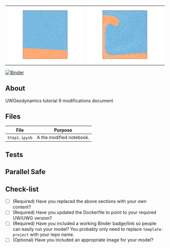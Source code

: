 <table><tr><td><img src='./raytay_init.png'></td><td><img src='./raytay.png'></td></tr></table>

[![Binder](https://mybinder.org/badge_logo.svg)](https://mybinder.org/v2/gh/julesghub/tutorial9-modifications/master)

About
-----
UWGeodynamics tutorial 9 modifications document

Files
-----

File | Purpose
--- | ---
`Step1.ipynb` | A the modified notebook. 

Tests
-----

Parallel Safe
-------------

Check-list
----------
- [ ] (Required) Have you replaced the above sections with your own content? 
- [ ] (Required) Have you updated the Dockerfile to point to your required UW/UWG version? 
- [ ] (Required) Have you included a working Binder badge/link so people can easily run your model?
                 You probably only need to replace `template-project` with your repo name. 
- [ ] (Optional) Have you included an appropriate image for your model? 
